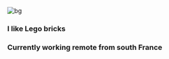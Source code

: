 
![bg](https://user-images.githubusercontent.com/17033907/136519201-3b431b56-7228-4608-afd2-a85e1ed6f14e.png)

### I like Lego bricks
### Currently working remote from south France
